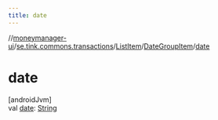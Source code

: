 ```yaml
---
title: date
---
```

//[moneymanager-ui](../../../../index.html)/[se.tink.commons.transactions](../../index.html)/[ListItem](../index.html)/[DateGroupItem](index.html)/[date](date.html)



# date



[androidJvm]\
val [date](date.html): [String](https://kotlinlang.org/api/latest/jvm/stdlib/kotlin/-string/index.html)





